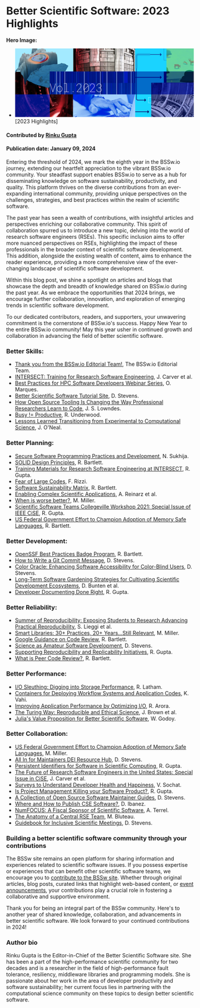 # Better Scientific Software: 2023 Highlights

**Hero Image:**
- <img src="../../images/Blog_2401_YIR.png" />[2023 Highlights]

#### Contributed by [Rinku Gupta](https://github.com/rinkug "Rinku Gupta GitHub Profile")

#### Publication date: January 09, 2024

Entering the threshold of 2024, we mark the eighth year in the BSSw.io journey, extending our heartfelt appreciation to the vibrant BSSw.io community. Your steadfast support enables BSSw.io to serve as a hub for disseminating knowledge on software sustainability, productivity, and quality. This platform thrives on the diverse contributions from an ever-expanding international community, providing unique perspectives on the challenges, strategies, and best practices within the realm of scientific software.

The past year has seen a wealth of contributions, with insightful articles and perspectives enriching our collaborative community. This spirit of collaboration spurred us to introduce a new topic, delving into the world of research software engineers (RSEs). This specific inclusion aims to offer more nuanced perspectives on RSEs, highlighting the impact of these professionals in the broader context of scientific software development. This addition, alongside the existing wealth of content, aims to enhance the reader experience, providing a more comprehensive view of the ever-changing landscape of scientific software development.

Within this blog post, we shine a spotlight on articles and blogs that showcase the depth and breadth of knowledge shared on BSSw.io during the past year. As we embrace the opportunities that 2024 brings, we encourage further collaboration, innovation, and exploration of emerging trends in scientific software development.

To our dedicated contributors, readers, and supporters, your unwavering commitment is the cornerstone of BSSw.io's success. Happy New Year to the entire BSSw.io community! May this year usher in continued growth and collaboration in advancing the field of better scientific software.


### Better Skills:
* [Thank you from the BSSw.io Editorial Team!](https://bssw.io/blog_posts/thank-you-from-the-bssw-io-editorial-team), The BSSw.io Editorial Team.
* [INTERSECT: Training for Research Software Engineering](https://bssw.io/blog_posts/intersect-training-for-research-software-engineering), J. Carver et al.
* [Best Practices for HPC Software Developers Webinar Series](https://bssw.io/items/best-practices-for-hpc-software-developers-webinar-series), O. Marques.
* [Better Scientific Software Tutorial Site](https://bssw.io/items/better-scientific-software-tutorial-site), D. Stevens.
* [How Open Source Tooling Is Changing the Way Professional Researchers Learn to Code](https://bssw.io/blog_posts/how-open-source-tooling-is-changing-the-way-professional-researchers-learn-to-code), J. S. Lowndes.
* [Busy != Productive](https://bssw.io/blog_posts/busy-productive), R. Underwood.
* [Lessons Learned Transitioning from Experimental to Computational Science](https://bssw.io/blog_posts/lessons-learned-transitioning-from-experimental-to-computational-science), J. O'Neal.

### Better Planning:
* [Secure Software Programming Practices and Development](https://bssw.io/blog_posts/secure-software-programming-practices-and-development), N. Sukhija.
* [SOLID Design Principles](https://bssw.io/items/solid-design-principles), R. Bartlett.
* [Training Materials for Research Software Engineering at INTERSECT](https://bssw.io/items/training-materials-for-research-software-engineering-at-intersect), R. Gupta.
* [Fear of Large Codes](https://bssw.io/blog_posts/fear-of-large-codes), F. Rizzi.
* [Software Sustainability Matrix](https://bssw.io/items/software-sustainability-matrix), R. Bartlett.
* [Enabling Complex Scientific Applications](https://bssw.io/blog_posts/enabling-complex-scientific-applications), A. Reinarz et al.
* [When is worse better?](https://bssw.io/items/when-is-worse-better), M. Miller.
* [Scientific Software Teams Collegeville Workshop 2021: Special Issue of IEEE CiSE](https://bssw.io/items/scientific-software-teams-collegeville-workshop-2021-special-issue-of-ieee-cise), R. Gupta.
* [US Federal Government Effort to Champion Adoption of Memory Safe Languages](https://bssw.io/items/us-federal-government-effort-to-champion-adoption-of-memory-safe-languages), R. Bartlett.

### Better Development:
* [OpenSSF Best Practices Badge Program](https://bssw.io/blog_posts/openssf-best-practices-badge-program), R. Bartlett.
* [How to Write a Git Commit Message](https://bssw.io/items/how-to-write-a-git-commit-message), D. Stevens.
* [Color Oracle: Enhancing Software Accessibility for Color-Blind Users](https://bssw.io/items/color-oracle-enhancing-software-accessibility-for-color-blind-users), D. Stevens.
* [Long-Term Software Gardening Strategies for Cultivating Scientific Development Ecosystems](https://bssw.io/blog_posts/long-term-software-gardening-strategies-for-cultivating-scientific-development-ecosystems), D. Bunten et al.
* [Developer Documenting Done Right](https://bssw.io/items/developer-documenting-done-right), R. Gupta.

### Better Reliability:
* [Summer of Reproducibility: Exposing Students to Research Advancing Practical Reproducibility](https://bssw.io/blog_posts/summer-of-reproducibility-exposing-students-to-research-advancing-practical-reproducibility), S. Lieggi et al.
* [Smart Libraries: 30+ Practices, 20+ Years...Still Relevant](https://bssw.io/items/smart-libraries-30-practices-20-years-still-relevant), M. Miller.
* [Google Guidance on Code Review](https://bssw.io/items/google-guidance-on-code-review), R. Bartlett.
* [Science as Amateur Software Development](https://bssw.io/items/science-as-amateur-software-development), D. Stevens.
* [Supporting Reproducibility and Replicability Initiatives](https://bssw.io/items/supporting-reproducibility-and-replicability-initiatives), R. Gupta.
* [What is Peer Code Review?](https://bssw.io/items/what-is-peer-code-review), R. Bartlett.

### Better Performance:
* [I/O Sleuthing: Digging into Storage Performance](https://bssw.io/blog_posts/i-o-sleuthing-digging-into-storage-performance), R. Latham.
* [Containers for Deploying Workflow Systems and Application Codes](https://bssw.io/blog_posts/containers-for-deploying-workflow-systems-and-application-codes), K. Vahi.
* [Improving Application Performance by Optimizing I/O](https://bssw.io/blog_posts/improving-application-performance-by-optimizing-i-o), R. Arora.
* [The Turing Way: Reproducible and Ethical Science](https://bssw.io/items/the-turing-way-reproducible-and-ethical-science), J. Brown et al.
* [Julia's Value Proposition for Better Scientific Software](https://bssw.io/blog_posts/julia-s-value-proposition-for-better-scientific-software), W. Godoy.

### Better Collaboration:
* [US Federal Government Effort to Champion Adoption of Memory Safe Languages](https://bssw.io/items/us-federal-government-effort-to-champion-adoption-of-memory-safe-languages), M. Miller.
* [All In for Maintainers DEI Resource Hub](https://bssw.io/items/all-in-for-maintainers-dei-resource-hub), D. Stevens.
* [Persistent Identifiers for Software in Scientific Computing](https://bssw.io/items/persistent-identifiers-for-software-in-scientific-computing), R. Gupta.
* [The Future of Research Software Engineers in the United States: Special Issue in CiSE](https://bssw.io/blog_posts/the-future-of-research-software-engineers-in-the-united-states-special-issue-in-cise), J. Carver et al.
* [Surveys to Understand Developer Health and Happiness](https://bssw.io/blog_posts/surveys-to-understand-developer-health-and-happiness), V. Sochat.
* [Is Project Management Killing your Software Product?](https://bssw.io/items/is-project-management-killing-your-software-product), R. Gupta.
* [A Collection of Open Source Software Maintainer Guides](https://bssw.io/items/a-collection-of-open-source-software-maintainer-guides), D. Stevens.
* [Where and How to Publish CSE Software?](https://bssw.io/items/where-and-how-to-publish-cse-software), D. Ibanez.
* [NumFOCUS: A Fiscal Sponsor of Scientific Software](https://bssw.io/blog_posts/numfocus-a-fiscal-sponsor-of-scientific-software), A. Terrel.
* [The Anatomy of a Central RSE Team](https://bssw.io/blog_posts/the-anatomy-of-a-central-rse-team), M. Bluteau.
* [Guidebook for Inclusive Scientific Meetings](https://bssw.io/items/guidebook-for-inclusive-scientific-meetings), D. Stevens.

### Building a better scientific software community through your contributions

The BSSw site remains an open platform for sharing information and experiences related to scientific software issues. If you possess expertise or experiences that can benefit other scientific software teams, we encourage you to [contribute to the BSSw site](https://bssw.io/pages/what-to-contribute-content-for-better-scientific-software). Whether through original articles, blog posts, curated links that highlight web-based content, or [event announcements](https://bssw.io/events), your contributions play a crucial role in fostering a collaborative and supportive environment.

Thank you for being an integral part of the BSSw community. Here's to another year of shared knowledge, collaboration, and advancements in better scientific software. We look forward to your continued contributions in 2024!


### Author bio
Rinku Gupta is the Editor-in-Chief of the Better Scientific Software site. She has been a part of the high-performance scientific community for two decades and is a researcher in the field of high-performance fault tolerance, resiliency, middleware libraries and programming models. She is passionate about her work in the area of developer productivity and software sustainability; her current focus lies in partnering with the computational science community on these topics to design better scientific software.

<!---
Publish: yes
Track: community
Pinned: no
RSS Update: 2024-01-09
Topics: projects and organizations
--->

